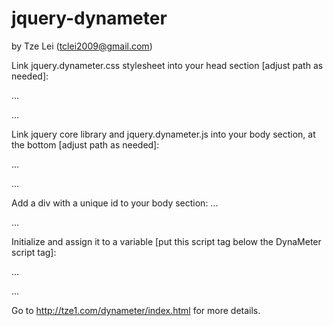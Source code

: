 jquery-dynameter
================

by Tze Lei (tclei2009@gmail.com)


Link jquery.dynameter.css stylesheet into your head section [adjust path as needed]:

...
<link rel="stylesheet" type="text/css" href="css/jquery.dynameter.css">
...

Link jquery core library and jquery.dynameter.js into your body section, at the bottom [adjust path as needed]:

...
<script type="text/javascript" src="http://cdnjs.cloudflare.com/ajax/libs/jquery/1.10.2/jquery.min.js"></script>
<script type="text/javascript" src="js/jquery.dynameter.js"></script>
...

Add a div with a unique id to your body section:
...

<div id="#meterDiv"></div>
...

Initialize and assign it to a variable [put this script tag below the DynaMeter script tag]:

...
<script type="text/javascript">
  $( function () {
    $myMeter = $('#meterDiv').dynameter({
      label: 'My Meter',
      value: 50,
      min: 0,
      max: 100,
      unit: 'things'
    });
  });
</script>
...

Go to http://tze1.com/dynameter/index.html for more details.
